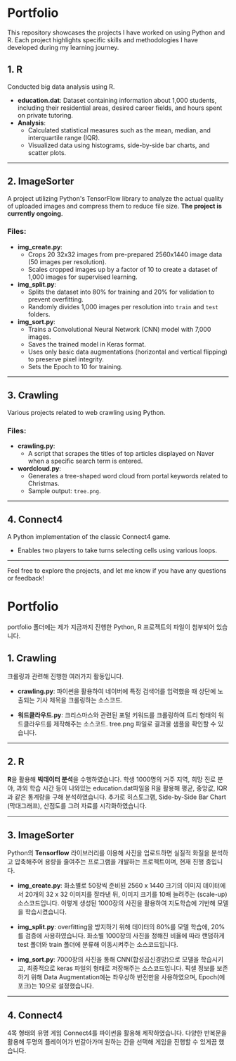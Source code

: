 # Portfolio

This repository showcases the projects I have worked on using Python and R. Each project highlights specific skills and methodologies I have developed during my learning journey.

## 1. R

Conducted big data analysis using R.
- **education.dat**: Dataset containing information about 1,000 students, including their residential areas, desired career fields, and hours spent on private tutoring.
- **Analysis**:
  - Calculated statistical measures such as the mean, median, and interquartile range (IQR).
  - Visualized data using histograms, side-by-side bar charts, and scatter plots.

---

## 2. ImageSorter

A project utilizing Python's TensorFlow library to analyze the actual quality of uploaded images and compress them to reduce file size. **The project is currently ongoing.**

### Files:
- **img_create.py**:
  - Crops 20 32x32 images from pre-prepared 2560x1440 image data (50 images per resolution).
  - Scales cropped images up by a factor of 10 to create a dataset of 1,000 images for supervised learning.
- **img_split.py**:
  - Splits the dataset into 80% for training and 20% for validation to prevent overfitting.
  - Randomly divides 1,000 images per resolution into `train` and `test` folders.
- **img_sort.py**:
  - Trains a Convolutional Neural Network (CNN) model with 7,000 images.
  - Saves the trained model in Keras format.
  - Uses only basic data augmentations (horizontal and vertical flipping) to preserve pixel integrity.
  - Sets the Epoch to 10 for training.

---

## 3. Crawling

Various projects related to web crawling using Python.

### Files:
- **crawling.py**:
  - A script that scrapes the titles of top articles displayed on Naver when a specific search term is entered.
- **wordcloud.py**:
  - Generates a tree-shaped word cloud from portal keywords related to Christmas.
  - Sample output: `tree.png`.

---

## 4. Connect4

A Python implementation of the classic Connect4 game.
- Enables two players to take turns selecting cells using various loops.

---

Feel free to explore the projects, and let me know if you have any questions or feedback!




# Portfolio
portfolio 폴더에는 제가 지금까지 진행한 Python, R 프로젝트의 파일이 첨부되어 있습니다. 

## 1. Crawling
   
   크롤링과 관련해 진행한 여러가지 활동입니다.
   - **crawling.py**: 파이썬을 활용하여 네이버에 특정 검색어를 입력했을 때 상단에 노출되는 기사 제목을 크롤링하는 소스코드. 
   
   - **워드클라우드.py**: 크리스마스와 관련된 포털 키워드를 크롤링하여 트리 형태의 워드클라우드를 제작해주는 소스코드. tree.png 파일로 결과물 샘플을 확인할 수 있습니다.

---

## 2. R

   **R**을 활용해 **빅데이터 분석**을 수행하였습니다. 
   학생 1000명의 거주 지역, 희망 진로 분야, 과외 학습 시간 등이 나와있는 education.dat파일을 R을 활용해 평균, 중앙값, IQR과 같은 통계량을 구해 분석하였습니다. 추가로 히스토그램, Side-by-Side Bar Chart (막대그래프), 산점도를 그려 자료를 시각화하였습니다. 

---

## 3. ImageSorter
   
   Python의 **Tensorflow** 라이브러리를 이용해 사진을 업로드하면 실질적 화질을 분석하고 압축해주어 용량을 줄여주는 프로그램을 개발하는 프로젝트이며, 현재 진행 중입니다. 
   
   - **img_create.py**: 화소별로 50장씩 준비된 2560 x 1440 크기의 이미지 데이터에서 20개의 32 x 32 이미지를 잘라낸 뒤, 이미지 크기를 10배 늘려주는 (scale-up) 소스코드입니다. 이렇게 생성된 1000장의 사진을 활용하여 지도학습에 기반해 모델을 학습시켰습니다. 
   
   - **img_split.py**: overfitting을 방지하기 위해 데이터의 80%를 모델 학습에, 20%를 검증에 사용하였습니다. 화소별 1000장의 사진을 정해진 비율에 따라 랜덤하게 test 폴더와 train 폴더에 분류해 이동시켜주는 소스코드입니다. 
   
   - **img_sort.py**: 7000장의 사진을 통해 CNN(합성곱신경망)으로 모델을 학습시키고, 최종적으로 keras 파일의 형태로 저장해주는 소스코드입니다. 픽셀 정보를 보존하기 위해 Data Augmentation에는 좌우상하 반전만을 사용하였으며, Epoch(에포크)는 10으로 설정했습니다. 

---

## 4. Connect4

   4목 형태의 유명 게임 Connect4를 파이썬을 활용해 제작하였습니다. 다양한 반복문을 활용해 두명의 플레이어가 번갈아가며 원하는 칸을 선택해 게임을 진행할 수 있게끔 했습니다. 
